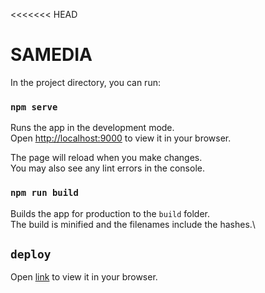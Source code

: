 <<<<<<< HEAD
# SAMEDIA
In the project directory, you can run:

### `npm serve`

Runs the app in the development mode.\
Open [http://localhost:9000](http://localhost:9000) to view it in your browser.

The page will reload when you make changes.\
You may also see any lint errors in the console.

### `npm run build`

Builds the app for production to the `build` folder.\
The build is minified and the filenames include the hashes.\

## `deploy`
Open [link](https://trqktop.github.io/SAMEDIA/) to view it in your browser.
